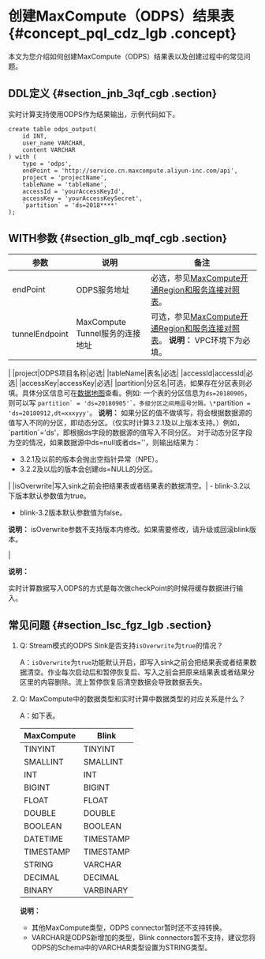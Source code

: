 # 创建MaxCompute（ODPS）结果表 {#concept_pql_cdz_lgb .concept}

本文为您介绍如何创建MaxCompute（ODPS）结果表以及创建过程中的常见问题。

## DDL定义 {#section_jnb_3qf_cgb .section}

实时计算支持使用ODPS作为结果输出，示例代码如下。

```language-sql
create table odps_output(
    id INT,
    user_name VARCHAR,
    content VARCHAR
) with (
    type = 'odps',
    endPoint = 'http://service.cn.maxcompute.aliyun-inc.com/api',
    project = 'projectName',
    tableName = 'tableName',
    accessId = 'yourAccessKeyId',
    accessKey = 'yourAccessKeySecret',
    `partition` = 'ds=2018****'
);
```

## WITH参数 {#section_glb_mqf_cgb .section}

|参数|说明|备注|
|--|--|--|
|endPoint|ODPS服务地址|必选，参见[MaxCompute开通Region和服务连接对照表](../../../../intl.zh-CN/准备工作/配置Endpoint.md#section_f2d_51y_5db)。|
|tunnelEndpoint|MaxCompute Tunnel服务的连接地址|可选，参见[MaxCompute开通Region和服务连接对照表](../../../../intl.zh-CN/准备工作/配置Endpoint.md#section_f2d_51y_5db)。 **说明：** VPC环境下为必填。

 |
|project|ODPS项目名称|必选|
|tableName|表名|必选|
|accessId|accessId|必选|
|accessKey|accessKey|必选|
|partition|分区名|可选，如果存在分区表则必填。具体分区信息可在[数据地图](https://meta.dw.alibaba-inc.com/store/index.html)查看。例如: 一个表的分区信息为`ds=20180905`，则可以写 ``partition` = 'ds=20180905'`。多级分区之间用逗号分隔，\*``partition` = 'ds=20180912,dt=xxxyyy'`。 **说明：** 如果分区的值不做填写，将会根据数据源的值写入不同的分区，即动态分区。（仅实时计算3.2.1及以上版本支持。）例如，\`partition\`='ds'，即根据ds字段的数据源的值写入不同分区。 对于动态分区字段为空的情况，如果数据源中ds=null或者ds=''，则输出结果为：

-   3.2.1及以前的版本会抛出空指针异常（NPE）。
-   3.2.2及以后的版本会创建ds=NULL的分区。

 |
|isOverwrite|写入sink之前会把结果表或者结果表的数据清空。| -   blink-3.2以下版本默认参数值为true。
-   blink-3.2版本默认参数值为false。

 **说明：** isOverwrite参数不支持版本内修改。如果需要修改，请升级或回滚blink版本。

 |

**说明：** 

实时计算数据写入ODPS的方式是每次做checkPoint的时候将缓存数据进行输入。

## 常见问题 {#section_lsc_fgz_lgb .section}

1.  Q: Stream模式的ODPS Sink是否支持`isOverwrite`为`true`的情况？

    A：`isOverwrite`为`true`功能默认开启，即写入sink之前会把结果表或者结果数据清空。作业每次启动后和暂停恢复后、写入之前会把原来结果表或者结果分区里的内容删除。流上暂停恢复后清空数据会导致数据丢失。

2.  Q: MaxCompute中的数据类型和实时计算中数据类型的对应关系是什么？

    A：如下表。

    |MaxCompute|Blink|
    |----------|-----|
    |TINYINT|TINYINT|
    |SMALLINT|SMALLINT|
    |INT|INT|
    |BIGINT|BIGINT|
    |FLOAT|FLOAT|
    |DOUBLE|DOUBLE|
    |BOOLEAN|BOOLEAN|
    |DATETIME|TIMESTAMP|
    |TIMESTAMP|TIMESTAMP|
    |STRING|VARCHAR|
    |DECIMAL|DECIMAL|
    |BINARY|VARBINARY|

    **说明：** 

    -   其他MaxCompute类型，ODPS connector暂时还不支持转换。
    -   VARCHAR是ODPS新增加的类型，Blink connectors暂不支持，建议您将ODPS的Schema中的VARCHAR类型设置为STRING类型。

